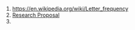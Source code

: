 1. https://en.wikipedia.org/wiki/Letter_frequency
2. [Research Proposal](https://docs.google.com/document/d/11zqfumQbEIKA_ZOoE7IPVl2bt6ivZRIhckBezyK4bJE/edit)
3. 